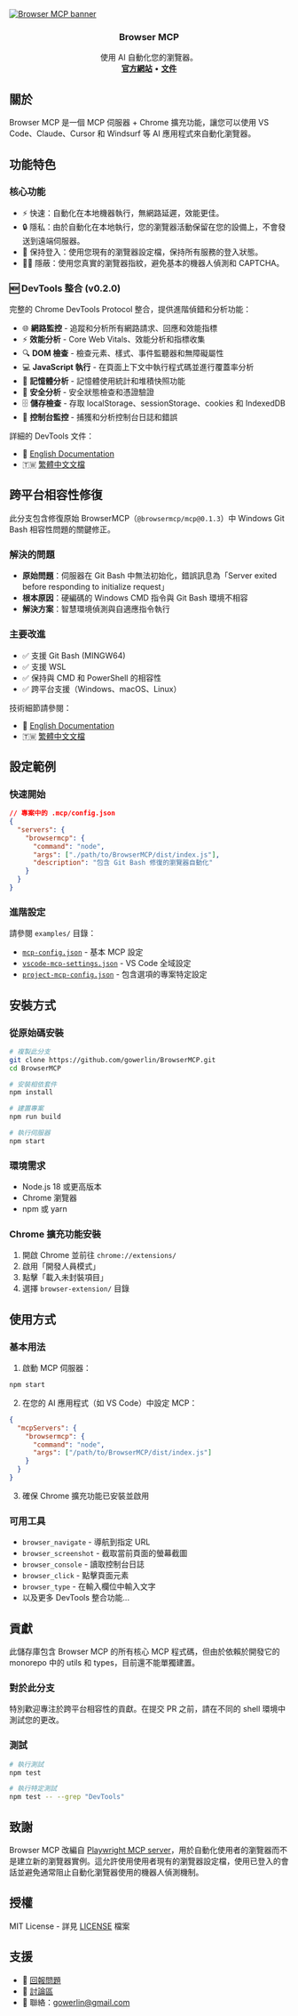 <a href="https://browsermcp.io">
  <img src="./.github/images/banner.png" alt="Browser MCP banner">
</a>

<h3 align="center">Browser MCP</h3>

<p align="center">
  使用 AI 自動化您的瀏覽器。
  <br />
  <a href="https://browsermcp.io"><strong>官方網站</strong></a> 
  •
  <a href="https://docs.browsermcp.io"><strong>文件</strong></a>
</p>

## 關於

Browser MCP 是一個 MCP 伺服器 + Chrome 擴充功能，讓您可以使用 VS Code、Claude、Cursor 和 Windsurf 等 AI 應用程式來自動化瀏覽器。

## 功能特色

### 核心功能
- ⚡ 快速：自動化在本地機器執行，無網路延遲，效能更佳。
- 🔒 隱私：由於自動化在本地執行，您的瀏覽器活動保留在您的設備上，不會發送到遠端伺服器。
- 👤 保持登入：使用您現有的瀏覽器設定檔，保持所有服務的登入狀態。
- 🥷🏼 隱蔽：使用您真實的瀏覽器指紋，避免基本的機器人偵測和 CAPTCHA。

### 🆕 DevTools 整合 (v0.2.0)
完整的 Chrome DevTools Protocol 整合，提供進階偵錯和分析功能：

- 🌐 **網路監控** - 追蹤和分析所有網路請求、回應和效能指標
- ⚡ **效能分析** - Core Web Vitals、效能分析和指標收集
- 🔍 **DOM 檢查** - 檢查元素、樣式、事件監聽器和無障礙屬性
- 💻 **JavaScript 執行** - 在頁面上下文中執行程式碼並進行覆蓋率分析
- 💾 **記憶體分析** - 記憶體使用統計和堆積快照功能
- 🔐 **安全分析** - 安全狀態檢查和憑證驗證
- 🗄️ **儲存檢查** - 存取 localStorage、sessionStorage、cookies 和 IndexedDB
- 📝 **控制台監控** - 捕獲和分析控制台日誌和錯誤

詳細的 DevTools 文件：
- 📖 [English Documentation](./docs/DEVTOOLS.md)
- 🇹🇼 [繁體中文文檔](./docs/DEVTOOLS.zh-TW.md)

## 跨平台相容性修復

此分支包含修復原始 BrowserMCP（`@browsermcp/mcp@0.1.3`）中 Windows Git Bash 相容性問題的關鍵修正。

### 解決的問題
- **原始問題**：伺服器在 Git Bash 中無法初始化，錯誤訊息為「Server exited before responding to initialize request」
- **根本原因**：硬編碼的 Windows CMD 指令與 Git Bash 環境不相容
- **解決方案**：智慧環境偵測與自適應指令執行

### 主要改進
- ✅ 支援 Git Bash (MINGW64)
- ✅ 支援 WSL
- ✅ 保持與 CMD 和 PowerShell 的相容性
- ✅ 跨平台支援（Windows、macOS、Linux）

技術細節請參閱：
- 📖 [English Documentation](./docs/COMPATIBILITY.md)
- 🇹🇼 [繁體中文文檔](./docs/COMPATIBILITY.zh-TW.md)

## 設定範例

### 快速開始
```json
// 專案中的 .mcp/config.json
{
  "servers": {
    "browsermcp": {
      "command": "node",
      "args": ["./path/to/BrowserMCP/dist/index.js"],
      "description": "包含 Git Bash 修復的瀏覽器自動化"
    }
  }
}
```

### 進階設定
請參閱 `examples/` 目錄：
- [`mcp-config.json`](./examples/mcp-config.json) - 基本 MCP 設定
- [`vscode-mcp-settings.json`](./examples/vscode-mcp-settings.json) - VS Code 全域設定
- [`project-mcp-config.json`](./examples/project-mcp-config.json) - 包含選項的專案特定設定

## 安裝方式

### 從原始碼安裝

```bash
# 複製此分支
git clone https://github.com/gowerlin/BrowserMCP.git
cd BrowserMCP

# 安裝相依套件
npm install

# 建置專案
npm run build

# 執行伺服器
npm start
```

### 環境需求

- Node.js 18 或更高版本
- Chrome 瀏覽器
- npm 或 yarn

### Chrome 擴充功能安裝

1. 開啟 Chrome 並前往 `chrome://extensions/`
2. 啟用「開發人員模式」
3. 點擊「載入未封裝項目」
4. 選擇 `browser-extension/` 目錄

## 使用方式

### 基本用法

1. 啟動 MCP 伺服器：
```bash
npm start
```

2. 在您的 AI 應用程式（如 VS Code）中設定 MCP：
```json
{
  "mcpServers": {
    "browsermcp": {
      "command": "node",
      "args": ["/path/to/BrowserMCP/dist/index.js"]
    }
  }
}
```

3. 確保 Chrome 擴充功能已安裝並啟用

### 可用工具

- `browser_navigate` - 導航到指定 URL
- `browser_screenshot` - 截取當前頁面的螢幕截圖
- `browser_console` - 讀取控制台日誌
- `browser_click` - 點擊頁面元素
- `browser_type` - 在輸入欄位中輸入文字
- 以及更多 DevTools 整合功能...

## 貢獻

此儲存庫包含 Browser MCP 的所有核心 MCP 程式碼，但由於依賴於開發它的 monorepo 中的 utils 和 types，目前還不能單獨建置。

### 對於此分支
特別歡迎專注於跨平台相容性的貢獻。在提交 PR 之前，請在不同的 shell 環境中測試您的更改。

### 測試

```bash
# 執行測試
npm test

# 執行特定測試
npm test -- --grep "DevTools"
```

## 致謝

Browser MCP 改編自 [Playwright MCP server](https://github.com/microsoft/playwright-mcp)，用於自動化使用者的瀏覽器而不是建立新的瀏覽器實例。這允許使用使用者現有的瀏覽器設定檔，使用已登入的會話並避免通常阻止自動化瀏覽器使用的機器人偵測機制。

## 授權

MIT License - 詳見 [LICENSE](./LICENSE) 檔案

## 支援

- 🐛 [回報問題](https://github.com/gowerlin/BrowserMCP/issues)
- 💬 [討論區](https://github.com/gowerlin/BrowserMCP/discussions)
- 📧 聯絡：gowerlin@gmail.com